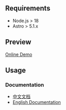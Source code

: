 ## Requirements

- Node.js > 18
- Astro > 5.1.x

## Preview

[Online Demo](https://yangqiuyi.com)

## Usage

### Documentation

- [中文文档](./docs/zh.md)
- [English Documentation](./docs/en.md)

